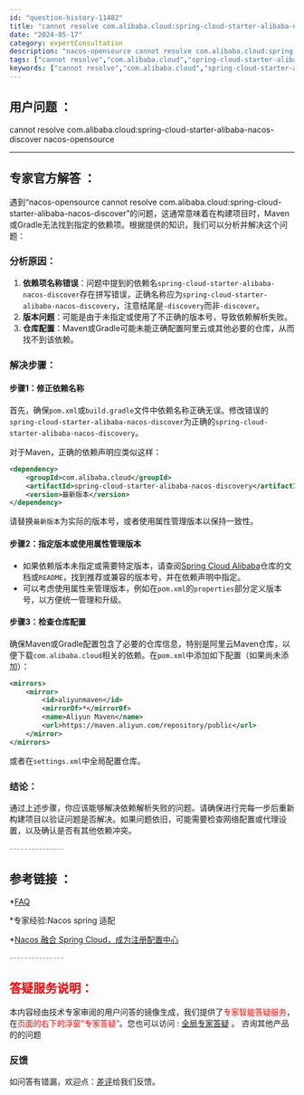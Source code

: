 ```yaml
---
id: "question-history-11482"
title: "cannot resolve com.alibaba.cloud:spring-cloud-starter-alibaba-nacos-discover nacos-opensource"
date: "2024-05-17"
category: expertConsultation
description: "nacos-opensource cannot resolve com.alibaba.cloud:spring-cloud-starter-alibaba-nacos-discover"
tags: ["cannot resolve","com.alibaba.cloud","spring-cloud-starter-alibaba-nacos-discover"]
keywords: ["cannot resolve","com.alibaba.cloud","spring-cloud-starter-alibaba-nacos-discover"]
---
```


## 用户问题 ： 
 cannot resolve com.alibaba.cloud:spring-cloud-starter-alibaba-nacos-discover nacos-opensource 

---------------
## 专家官方解答 ：

遇到“nacos-opensource cannot resolve com.alibaba.cloud:spring-cloud-starter-alibaba-nacos-discover”的问题，这通常意味着在构建项目时，Maven或Gradle无法找到指定的依赖项。根据提供的知识，我们可以分析并解决这个问题：

### 分析原因：
1. **依赖项名称错误**：问题中提到的依赖名`spring-cloud-starter-alibaba-nacos-discover`存在拼写错误，正确名称应为`spring-cloud-starter-alibaba-nacos-discovery`，注意结尾是`-discovery`而非`-discover`。
2. **版本问题**：可能是由于未指定或使用了不正确的版本号，导致依赖解析失败。
3. **仓库配置**：Maven或Gradle可能未能正确配置阿里云或其他必要的仓库，从而找不到该依赖。

### 解决步骤：
#### 步骤1：修正依赖名称
首先，确保`pom.xml`或`build.gradle`文件中依赖名称正确无误。修改错误的`spring-cloud-starter-alibaba-nacos-discover`为正确的`spring-cloud-starter-alibaba-nacos-discovery`。

对于Maven，正确的依赖声明应类似这样：
```xml
<dependency>
    <groupId>com.alibaba.cloud</groupId>
    <artifactId>spring-cloud-starter-alibaba-nacos-discovery</artifactId>
    <version>最新版本</version>
</dependency>
```
请替换`最新版本`为实际的版本号，或者使用属性管理版本以保持一致性。

#### 步骤2：指定版本或使用属性管理版本
- 如果依赖版本未指定或需要特定版本，请查阅[Spring Cloud Alibaba](https://github.com/alibaba/spring-cloud-alibaba)仓库的文档或`README`，找到推荐或兼容的版本号，并在依赖声明中指定。
- 可以考虑使用属性来管理版本，例如在`pom.xml`的`properties`部分定义版本号，以方便统一管理和升级。

#### 步骤3：检查仓库配置
确保Maven或Gradle配置包含了必要的仓库信息，特别是阿里云Maven仓库，以便下载`com.alibaba.cloud`相关的依赖。在`pom.xml`中添加如下配置（如果尚未添加）：
```xml
<mirrors>
    <mirror>
        <id>aliyunmaven</id>
        <mirrorOf>*</mirrorOf>
        <name>Aliyun Maven</name>
        <url>https://maven.aliyun.com/repository/public</url>
    </mirror>
</mirrors>
```
或者在`settings.xml`中全局配置仓库。

### 结论：
通过上述步骤，你应该能够解决依赖解析失败的问题。请确保进行完每一步后重新构建项目以验证问题是否解决。如果问题依旧，可能需要检查网络配置或代理设置，以及确认是否有其他依赖冲突。


<font color="#949494">---------------</font> 


## 参考链接 ：

*[FAQ](https://nacos.io/docs/latest/guide/user/faq)
 
 *专家经验:Nacos spring 适配 
 
 *[Nacos 融合 Spring Cloud，成为注册配置中心](https://nacos.io/docs/latest/ecology/use-nacos-with-spring-cloud)


 <font color="#949494">---------------</font> 
 


## <font color="#FF0000">答疑服务说明：</font> 

本内容经由技术专家审阅的用户问答的镜像生成，我们提供了<font color="#FF0000">专家智能答疑服务</font>，在<font color="#FF0000">页面的右下的浮窗”专家答疑“</font>。您也可以访问 : [全局专家答疑](https://opensource.alibaba.com/chatBot) 。 咨询其他产品的的问题

### 反馈
如问答有错漏，欢迎点：[差评](https://ai.nacos.io/user/feedbackByEnhancerGradePOJOID?enhancerGradePOJOId=13769)给我们反馈。
